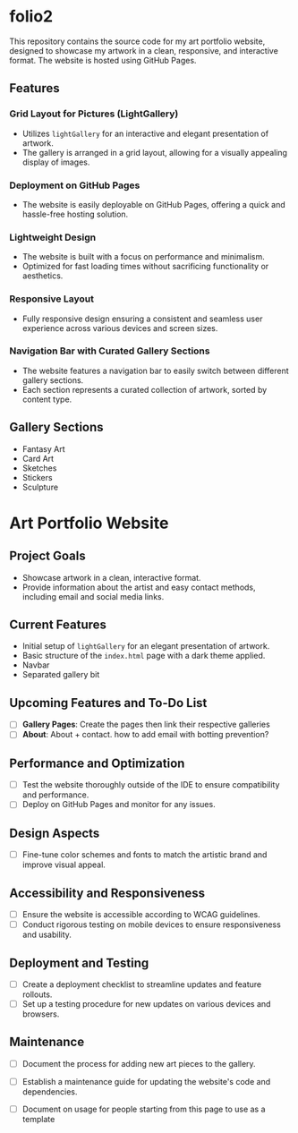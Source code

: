# folio2

This repository contains the source code for my art portfolio website, designed to showcase my artwork in a clean, responsive, and interactive format. The website is hosted using GitHub Pages.

## Features

### Grid Layout for Pictures (LightGallery)
- Utilizes `lightGallery` for an interactive and elegant presentation of artwork.
- The gallery is arranged in a grid layout, allowing for a visually appealing display of images.

### Deployment on GitHub Pages
- The website is easily deployable on GitHub Pages, offering a quick and hassle-free hosting solution.

### Lightweight Design
- The website is built with a focus on performance and minimalism.
- Optimized for fast loading times without sacrificing functionality or aesthetics.

### Responsive Layout
- Fully responsive design ensuring a consistent and seamless user experience across various devices and screen sizes.

### Navigation Bar with Curated Gallery Sections
- The website features a navigation bar to easily switch between different gallery sections.
- Each section represents a curated collection of artwork, sorted by content type.

## Gallery Sections
- Fantasy Art
- Card Art
- Sketches
- Stickers
- Sculpture


# Art Portfolio Website

## Project Goals
- Showcase artwork in a clean, interactive format.
- Provide information about the artist and easy contact methods, including email and social media links.

## Current Features
- Initial setup of `lightGallery` for an elegant presentation of artwork.
- Basic structure of the `index.html` page with a dark theme applied.
- Navbar
- Separated gallery bit

## Upcoming Features and To-Do List
- [ ] **Gallery Pages**: Create the pages then link their respective galleries
- [ ] **About**: About + contact. how to add email with botting prevention?

## Performance and Optimization
- [ ] Test the website thoroughly outside of the IDE to ensure compatibility and performance.
- [ ] Deploy on GitHub Pages and monitor for any issues.

## Design Aspects
- [ ] Fine-tune color schemes and fonts to match the artistic brand and improve visual appeal.

## Accessibility and Responsiveness
- [ ] Ensure the website is accessible according to WCAG guidelines.
- [ ] Conduct rigorous testing on mobile devices to ensure responsiveness and usability.

## Deployment and Testing
- [ ] Create a deployment checklist to streamline updates and feature rollouts.
- [ ] Set up a testing procedure for new updates on various devices and browsers.

## Maintenance
- [ ] Document the process for adding new art pieces to the gallery.
- [ ] Establish a maintenance guide for updating the website's code and dependencies.
- [ ] Document on usage for people starting from this page to use as a template

